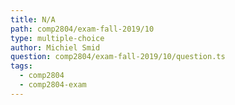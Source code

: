 ```yaml
---
title: N/A
path: comp2804/exam-fall-2019/10
type: multiple-choice
author: Michiel Smid
question: comp2804/exam-fall-2019/10/question.ts
tags:
  - comp2804
  - comp2804-exam
---
```

